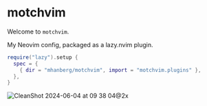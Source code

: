 # motchvim

Welcome to `motchvim`.

My Neovim config, packaged as a lazy.nvim plugin. 

```lua
require("lazy").setup {
  spec = {
    { dir = "mhanberg/motchvim", import = "motchvim.plugins" },
  },
}
```

![CleanShot 2024-06-04 at 09 38 04@2x](https://github.com/mhanberg/motchvim/assets/5523984/62d45982-e971-447d-85e3-d998f0239562)
